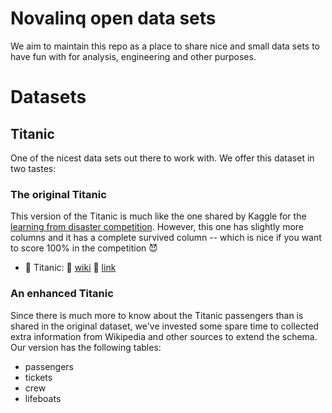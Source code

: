 # Novalinq open data sets

We aim to maintain this repo as a place to share nice and small data sets to have fun with for analysis, engineering and other purposes.

# Datasets

## Titanic

One of the nicest data sets out there to work with. We offer this dataset in two tastes:

### The original Titanic

This version of the Titanic is much like the one shared by Kaggle for the [learning from disaster competition](https://www.kaggle.com/competitions/titanic). However, this one has slightly more columns and it has a complete survived column -- which is nice if you want to score 100% in the competition 😈

- 💽 Titanic:   📄 [wiki]() 🔗 [link](https://raw.githubusercontent.com/novalinq/opendata/main/datasets/titanic/titanic_original/titanic.csv)

### An enhanced Titanic

Since there is much more to know about the Titanic passengers than is shared in the original dataset, we've invested some spare time to collected extra information from Wikipedia and other sources to extend the schema. 
Our version has the following tables:

- passengers
- tickets
- crew
- lifeboats
